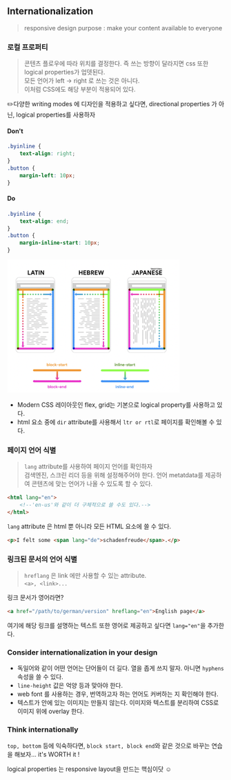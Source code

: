 ## Internationalization

> responsive design purpose : make your content available to everyone

### 로컬 프로퍼티

> 콘텐츠 플로우에 따라 위치를 결정한다. 즉 쓰는 방향이 달라지면 css 또한 logical properties가 업뎃된다.\
> 모든 언어가 left -> right 로 쓰는 것은 아니다. \
> 이처럼 CSS에도 해당 부분이 적용되어 있다.

✏️다양한 writing modes 에 디자인을 적용하고 싶다면, directional properties 가 아닌, logical properties를 사용하자

#### Don't

```css
.byinline {
	text-align: right;
}
.button {
	margin-left: 10px;
}
```

#### Do

```css
.byinline {
	text-align: end;
}
.button {
	margin-inline-start: 10px;
}
```

<img src="../_images/003_lang.png" width="400"/>

- Modern CSS 레이아웃인 flex, grid는 기본으로 logical property를 사용하고 있다.
- html 요소 중에 `dir` attribute를 사용해서 `ltr or rtl`로 페이지를 확인해볼 수 있다.

### 페이지 언어 식별

> `lang` attribute를 사용하여 페이지 언어를 확인하자\
> 검색엔진, 스크린 리더 등을 위해 설정해주어야 한다.
> 언어 metatdata를 제공하여 콘텐츠에 맞는 언어가 나올 수 있도록 할 수 있다.

```html
<html lang="en">
	<!--'en-us'와 같이 더 구체적으로 쓸 수도 있다.-->
</html>
```

`lang` attribute 은 html 뿐 아니라 모든 HTML 요소에 쓸 수 있다.

```html
<p>I felt some <span lang="de">schadenfreude</span>.</p>
```

### 링크된 문서의 언어 식별

> `hreflang` 은 link 에만 사용할 수 있는 attribute. \
> `<a>, <link>...`

링크 문서가 영어라면?

```html
<a href="/path/to/german/version" hreflang="en">English page</a>
```

여기에 해당 링크를 설명하는 텍스트 또한 영어로 제공하고 싶다면 `lang="en"`을 추가한다.

### Consider internationalization in your design

- 독일어와 같이 어떤 언어는 단어들이 더 길다. 열을 좁게 쓰지 말자. 아니면 `hyphens` 속성을 쓸 수 있다.
- `line-height` 값은 억양 등과 맞아야 한다.
- web font 를 사용하는 경우, 번역하고자 하는 언어도 커버하는 지 확인해야 한다.
- 텍스트가 안에 있는 이미지는 만들지 않는다. 이미지와 텍스트를 분리하여 CSS로 이미지 위에 overlay 한다.

### Think internationally

`top, bottom` 등에 익숙하다면, `block start, block end`와 같은 것으로 바꾸는 연습을 해보자... it's WORTH it !

logical properties 는 responsive layout을 만드는 핵심이닷 ☺️
